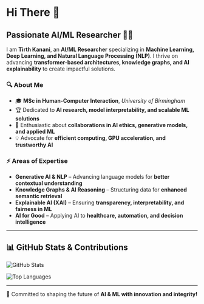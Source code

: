 # Hi There 👋

## Passionate AI/ML Researcher 🧠🚀

I am **Tirth Kanani**, an **AI/ML Researcher** specializing in **Machine Learning, Deep Learning, and Natural Language Processing (NLP)**. I thrive on advancing **transformer-based architectures, knowledge graphs, and AI explainability** to create impactful solutions.

### 🔍 About Me
- 🎓 **MSc in Human-Computer Interaction**, *University of Birmingham*
- 🏆 Dedicated to **AI research, model interpretability, and scalable ML solutions**
- 🤝 Enthusiastic about **collaborations in AI ethics, generative models, and applied ML**
- 💡 Advocate for **efficient computing, GPU acceleration, and trustworthy AI**

### ⚡ Areas of Expertise
- **Generative AI & NLP** – Advancing language models for **better contextual understanding**
- **Knowledge Graphs & AI Reasoning** – Structuring data for **enhanced semantic retrieval**
- **Explainable AI (XAI)** – Ensuring **transparency, interpretability, and fairness in ML**
- **AI for Good** – Applying AI to **healthcare, automation, and decision intelligence**

---

## 📊 GitHub Stats & Contributions
![GitHub Stats](https://github-readme-stats.vercel.app/api?username=tirth8205&show_icons=true&count_private=true&theme=light)

![Top Languages](https://github-readme-stats.vercel.app/api/top-langs/?username=tirth8205&count_private=true&theme=light)

---

🚀 Committed to shaping the future of **AI & ML with innovation and integrity!**
